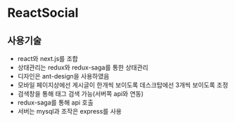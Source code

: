 # ReactSocial
## 사용기술
- react와 next.js를 조합
- 상태관리는 redux와 redux-saga를 통한 상태관리
- 디자인은 ant-design을 사용하였음
- 모바일 페이지상에선 게시글이 한개씩 보이도록 데스크탑에선 3개씩 보이도록 조정
- 검색창을 통해 태그 검색 가능(서버쪽 api와 연동)
- redux-saga를 통해 api 호출
- 서버는 mysql과 조작은 express를 사용
